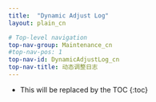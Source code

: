 ```yaml
---
title:  "Dynamic Adjust Log"
layout: plain_cn

# Top-level navigation
top-nav-group: Maintenance_cn
#top-nav-pos: 1
top-nav-id: DynamicAdjustLog_cn
top-nav-title: 动态调整日志
---
```


* This will be replaced by the TOC
{:toc}
